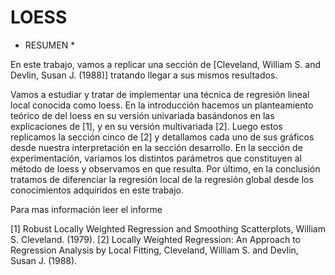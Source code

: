 # LOESS

* RESUMEN *

En este trabajo, vamos a replicar una sección de [Cleveland, William S. and
Devlin, Susan J. (1988)] tratando llegar a sus mismos resultados.

Vamos a estudiar y tratar de implementar una técnica de regresión lineal local conocida como loess. En la introducción
hacemos un planteamiento teórico de del loess en su versión univariada basándonos en las explicaciones de [1], y en
su versión multivariada [2]. Luego estos replicamos la sección cinco de [2] y detallamos cada uno de sus gráficos desde
nuestra interpretación en la sección desarrollo. En la sección de experimentación, variamos los distintos parámetros
que constituyen al método de loess y observamos en que resulta. Por último, en la conclusión tratamos de diferenciar
la regresión local de la regresión global desde los conocimientos adquiridos en este trabajo.

Para mas información leer el informe

[1] Robust Locally Weighted Regression and Smoothing Scatterplots, William S. Cleveland. (1979).
[2] Locally Weighted Regression: An Approach to Regression Analysis by Local Fitting, Cleveland, William S. and
Devlin, Susan J. (1988).
